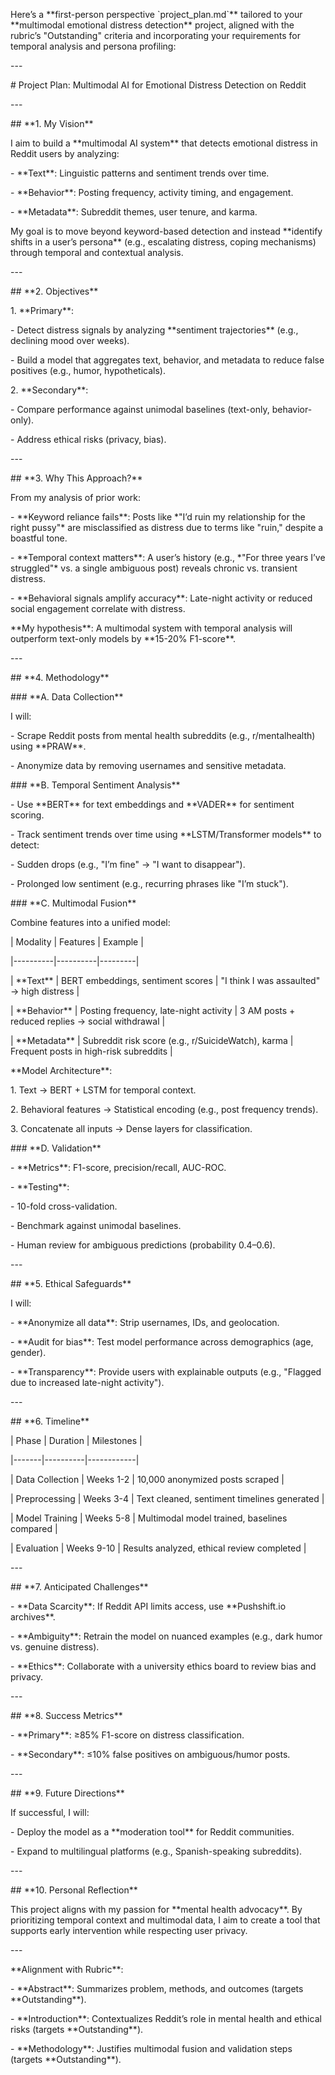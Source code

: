 Here’s a \*\*first-person perspective \`project\_plan.md\`\*\* tailored to your \*\*multimodal emotional distress detection\*\* project, aligned with the rubric’s "Outstanding" criteria and incorporating your requirements for temporal analysis and persona profiling:

\---

\# Project Plan: Multimodal AI for Emotional Distress Detection on Reddit

\---

\## \*\*1. My Vision\*\*

I aim to build a \*\*multimodal AI system\*\* that detects emotional distress in Reddit users by analyzing:

\- \*\*Text\*\*: Linguistic patterns and sentiment trends over time.

\- \*\*Behavior\*\*: Posting frequency, activity timing, and engagement.

\- \*\*Metadata\*\*: Subreddit themes, user tenure, and karma.

My goal is to move beyond keyword-based detection and instead \*\*identify shifts in a user’s persona\*\* (e.g., escalating distress, coping mechanisms) through temporal and contextual analysis.

\---

\## \*\*2. Objectives\*\*

1\. \*\*Primary\*\*:

\- Detect distress signals by analyzing \*\*sentiment trajectories\*\* (e.g., declining mood over weeks).

\- Build a model that aggregates text, behavior, and metadata to reduce false positives (e.g., humor, hypotheticals).

2\. \*\*Secondary\*\*:

\- Compare performance against unimodal baselines (text-only, behavior-only).

\- Address ethical risks (privacy, bias).

\---

\## \*\*3. Why This Approach?\*\*

From my analysis of prior work:

\- \*\*Keyword reliance fails\*\*: Posts like \*"I’d ruin my relationship for the right pussy"\* are misclassified as distress due to terms like "ruin," despite a boastful tone.

\- \*\*Temporal context matters\*\*: A user’s history (e.g., \*"For three years I’ve struggled"\* vs. a single ambiguous post) reveals chronic vs. transient distress.

\- \*\*Behavioral signals amplify accuracy\*\*: Late-night activity or reduced social engagement correlate with distress.

\*\*My hypothesis\*\*: A multimodal system with temporal analysis will outperform text-only models by \*\*15-20% F1-score\*\*.

\---

\## \*\*4. Methodology\*\*

\### \*\*A. Data Collection\*\*

I will:

\- Scrape Reddit posts from mental health subreddits (e.g., r/mentalhealth) using \*\*PRAW\*\*.

\- Anonymize data by removing usernames and sensitive metadata.

\### \*\*B. Temporal Sentiment Analysis\*\*

\- Use \*\*BERT\*\* for text embeddings and \*\*VADER\*\* for sentiment scoring.

\- Track sentiment trends over time using \*\*LSTM/Transformer models\*\* to detect:

\- Sudden drops (e.g., "I’m fine" → "I want to disappear").

\- Prolonged low sentiment (e.g., recurring phrases like "I’m stuck").

\### \*\*C. Multimodal Fusion\*\*

Combine features into a unified model:

| Modality | Features | Example |

|----------|----------|---------|

| \*\*Text\*\* | BERT embeddings, sentiment scores | "I think I was assaulted" → high distress |

| \*\*Behavior\*\* | Posting frequency, late-night activity | 3 AM posts + reduced replies → social withdrawal |

| \*\*Metadata\*\* | Subreddit risk score (e.g., r/SuicideWatch), karma | Frequent posts in high-risk subreddits |

\*\*Model Architecture\*\*:

1\. Text → BERT + LSTM for temporal context.

2\. Behavioral features → Statistical encoding (e.g., post frequency trends).

3\. Concatenate all inputs → Dense layers for classification.

\### \*\*D. Validation\*\*

\- \*\*Metrics\*\*: F1-score, precision/recall, AUC-ROC.

\- \*\*Testing\*\*:

\- 10-fold cross-validation.

\- Benchmark against unimodal baselines.

\- Human review for ambiguous predictions (probability 0.4–0.6).

\---

\## \*\*5. Ethical Safeguards\*\*

I will:

\- \*\*Anonymize all data\*\*: Strip usernames, IDs, and geolocation.

\- \*\*Audit for bias\*\*: Test model performance across demographics (age, gender).

\- \*\*Transparency\*\*: Provide users with explainable outputs (e.g., "Flagged due to increased late-night activity").

\---

\## \*\*6. Timeline\*\*

| Phase | Duration | Milestones |

|-------|----------|------------|

| Data Collection | Weeks 1-2 | 10,000 anonymized posts scraped |

| Preprocessing | Weeks 3-4 | Text cleaned, sentiment timelines generated |

| Model Training | Weeks 5-8 | Multimodal model trained, baselines compared |

| Evaluation | Weeks 9-10 | Results analyzed, ethical review completed |

\---

\## \*\*7. Anticipated Challenges\*\*

\- \*\*Data Scarcity\*\*: If Reddit API limits access, use \*\*Pushshift.io archives\*\*.

\- \*\*Ambiguity\*\*: Retrain the model on nuanced examples (e.g., dark humor vs. genuine distress).

\- \*\*Ethics\*\*: Collaborate with a university ethics board to review bias and privacy.

\---

\## \*\*8. Success Metrics\*\*

\- \*\*Primary\*\*: ≥85% F1-score on distress classification.

\- \*\*Secondary\*\*: ≤10% false positives on ambiguous/humor posts.

\---

\## \*\*9. Future Directions\*\*

If successful, I will:

\- Deploy the model as a \*\*moderation tool\*\* for Reddit communities.

\- Expand to multilingual platforms (e.g., Spanish-speaking subreddits).

\---

\## \*\*10. Personal Reflection\*\*

This project aligns with my passion for \*\*mental health advocacy\*\*. By prioritizing temporal context and multimodal data, I aim to create a tool that supports early intervention while respecting user privacy.

\---

\*\*Alignment with Rubric\*\*:

\- \*\*Abstract\*\*: Summarizes problem, methods, and outcomes (targets \*\*Outstanding\*\*).

\- \*\*Introduction\*\*: Contextualizes Reddit’s role in mental health and ethical risks (targets \*\*Outstanding\*\*).

\- \*\*Methodology\*\*: Justifies multimodal fusion and validation steps (targets \*\*Outstanding\*\*).